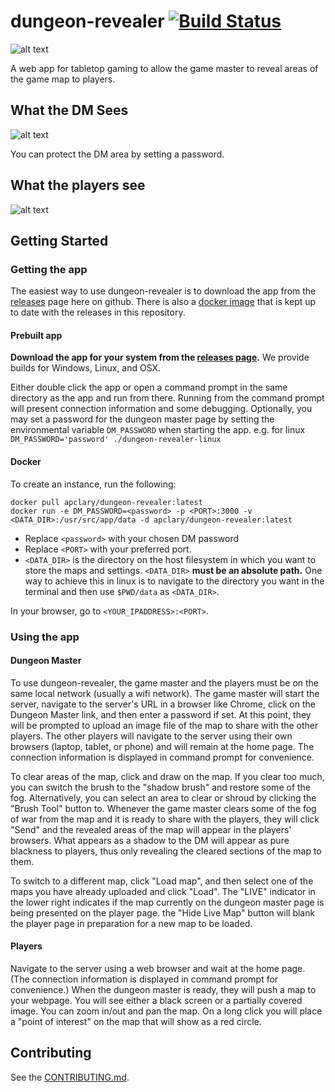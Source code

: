 # dungeon-revealer [![Build Status](https://travis-ci.org/apclary/dungeon-revealer.svg?branch=master)](https://travis-ci.org/apclary/dungeon-revealer)

![alt text](https://user-images.githubusercontent.com/14338007/57970988-634cc700-7988-11e9-8cae-dfcc685cc848.png "Preview Image")

A web app for tabletop gaming to allow the game master to reveal areas of the game map to players.

## What the DM Sees

![alt text](http://apclary.github.io/dungeon-revealer/img/example_dm_1.jpeg "DM's view")

You can protect the DM area by setting a password.

## What the players see

![alt text](https://apclary.github.io/dungeon-revealer/img/example_player_1.jpeg "Player's view")

## Getting Started

### Getting the app

The easiest way to use dungeon-revealer is to download the app from the [releases](https://github.com/apclary/dungeon-revealer/releases) page here on github. There is also a [docker image](https://hub.docker.com/r/apclary/dungeon-revealer) that is kept up to date with the releases in this repository.

#### Prebuilt app 

**Download the app for your system from the [releases page](https://github.com/apclary/dungeon-revealer/releases).**
We provide builds for Windows, Linux, and OSX.

Either double click the app or open a command prompt in the same directory as the app and run from there. 
Running from the command prompt will present connection information and some debugging.
Optionally, you may set a password for the dungeon master page by setting the environmental variable `DM_PASSWORD` when starting the app. e.g. for linux `DM_PASSWORD='password' ./dungeon-revealer-linux`



#### Docker

To create an instance, run the following:

```
docker pull apclary/dungeon-revealer:latest
docker run -e DM_PASSWORD=<password> -p <PORT>:3000 -v <DATA_DIR>:/usr/src/app/data -d apclary/dungeon-revealer:latest
```

- Replace `<password>` with your chosen DM password
- Replace `<PORT>` with your preferred port. 
- `<DATA_DIR>` is the directory on the host filesystem in which you want to store the maps and settings. `<DATA_DIR>` **must be an absolute path.** One way to achieve this in linux is to navigate to the directory you want in the terminal and then use `$PWD/data` as `<DATA_DIR>`.


In your browser, go to `<YOUR_IPADDRESS>:<PORT>`.

### Using the app

#### Dungeon Master

To use dungeon-revealer, the game master and the players must be on the same local network (usually a wifi network). The game master will start the server, navigate to the server's URL in a browser like Chrome, click on the Dungeon Master link, and then enter a password if set. At this point, they will be prompted to upload an image file of the map to share with the other players. The other players will navigate to the server using their own browsers (laptop, tablet, or phone) and will remain at the home page. The connection information is displayed in command prompt for convenience.

To clear areas of the map, click and draw on the map. If you clear too much, you can switch the brush to the "shadow brush" and restore some of the fog. Alternatively, you can select an area to clear or shroud by clicking the "Brush Tool" button to. Whenever the game master clears some of the fog of war from the map and it is ready to share with the players, they will click "Send" and the revealed areas of the map will appear in the players' browsers. What appears as a shadow to the DM will appear as pure blackness to players, thus only revealing the cleared sections of the map to them.

To switch to a different map, click "Load map", and then select one of the maps you have already uploaded and click "Load". The "LIVE" indicator in the lower right indicates if the map currently on the dungeon master page is being presented on the player page. the "Hide Live Map" button will blank the player page in preparation for a new map to be loaded.



#### Players

Navigate to the server using a web browser and wait at the home page. (The connection information is displayed in command prompt for convenience.) When the dungeon master is ready, they will push a map to your webpage. You will see either a black screen or a partially covered image. You can zoom in/out and pan the map. On a long click you will place a "point of interest" on the map that will show as a red circle.

## Contributing

See the [CONTRIBUTING.md](CONTRIBUTING.md).





